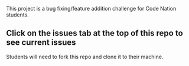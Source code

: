 This project is a bug fixing/feature addition challenge for Code Nation students.

## Click on the issues tab at the top of this repo to see current issues

Students will need to fork this repo and clone it to their machine.
